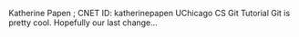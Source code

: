 Katherine Papen ; CNET ID: katherinepapen
UChicago CS Git Tutorial
Git is pretty cool.
Hopefully our last change...
